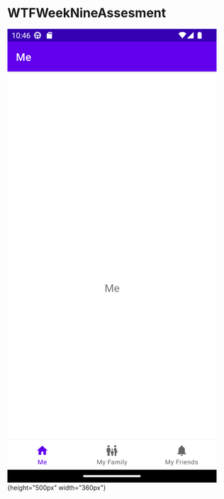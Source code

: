 # WTFWeekNineAssesment

![Screens](https://github.com/maqamylee0/WTFWeekNineAssesment/blob/master/bottom_navigation.png){height="500px" width="360px"}
